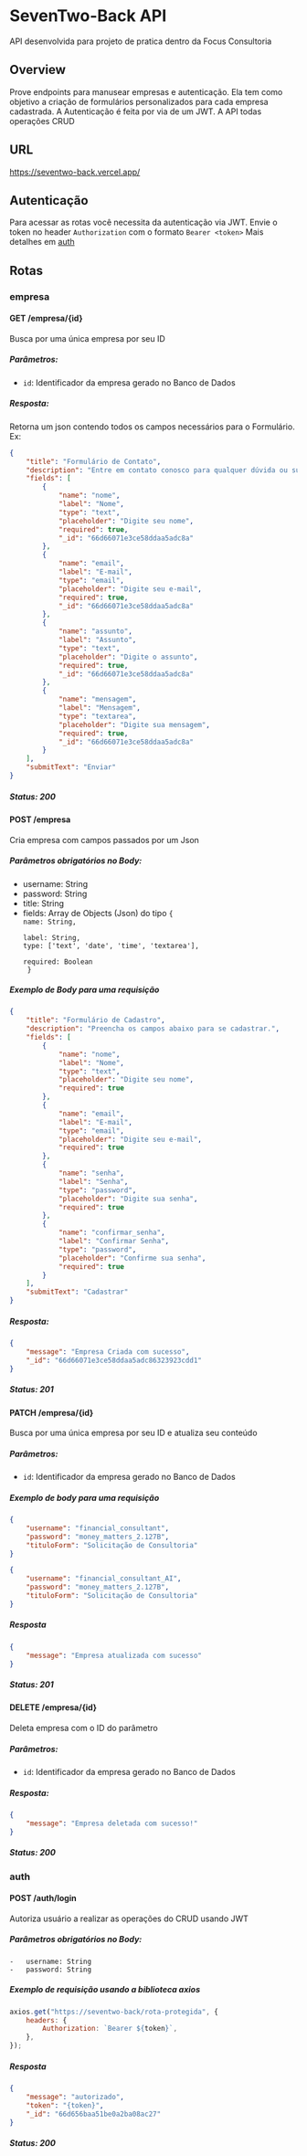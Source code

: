 # SevenTwo-Back API

API desenvolvida para projeto de pratica dentro da Focus Consultoria

## Overview

Prove endpoints para manusear empresas e autenticação. Ela tem como objetivo a criação de formulários personalizados para cada empresa cadastrada. A Autenticação é feita por via de um JWT. A API todas operações CRUD

## URL

https://seventwo-back.vercel.app/

## Autenticação

Para acessar as rotas você necessita da autenticação via JWT. Envie o token no header `Authorization` com o formato
`Bearer <token>`
Mais detalhes em <a href="#auth">auth</a>

## Rotas

### empresa

#### GET /empresa/{id}

Busca por uma única empresa por seu ID

##### Parâmetros:

-   `id`: Identificador da empresa gerado no Banco de Dados

##### Resposta:

Retorna um json contendo todos os campos necessários para o Formulário. Ex:

```json
{
    "title": "Formulário de Contato",
    "description": "Entre em contato conosco para qualquer dúvida ou sugestão.",
    "fields": [
        {
            "name": "nome",
            "label": "Nome",
            "type": "text",
            "placeholder": "Digite seu nome",
            "required": true,
            "_id": "66d66071e3ce58ddaa5adc8a"
        },
        {
            "name": "email",
            "label": "E-mail",
            "type": "email",
            "placeholder": "Digite seu e-mail",
            "required": true,
            "_id": "66d66071e3ce58ddaa5adc8a"
        },
        {
            "name": "assunto",
            "label": "Assunto",
            "type": "text",
            "placeholder": "Digite o assunto",
            "required": true,
            "_id": "66d66071e3ce58ddaa5adc8a"
        },
        {
            "name": "mensagem",
            "label": "Mensagem",
            "type": "textarea",
            "placeholder": "Digite sua mensagem",
            "required": true,
            "_id": "66d66071e3ce58ddaa5adc8a"
        }
    ],
    "submitText": "Enviar"
}
```

##### Status: 200

#### POST /empresa

Cria empresa com campos passados por um Json

##### Parâmetros obrigatórios no Body:

-   username: String
-   password: String
-   title: String
-   fields: Array de Objects (Json) do tipo <code>{<br>name: String,<br>
    label: String,<br>type: ['text', 'date', 'time', 'textarea'],<br> required: Boolean<br>
    }</code>

##### Exemplo de Body para uma requisição

```json
{
    "title": "Formulário de Cadastro",
    "description": "Preencha os campos abaixo para se cadastrar.",
    "fields": [
        {
            "name": "nome",
            "label": "Nome",
            "type": "text",
            "placeholder": "Digite seu nome",
            "required": true
        },
        {
            "name": "email",
            "label": "E-mail",
            "type": "email",
            "placeholder": "Digite seu e-mail",
            "required": true
        },
        {
            "name": "senha",
            "label": "Senha",
            "type": "password",
            "placeholder": "Digite sua senha",
            "required": true
        },
        {
            "name": "confirmar_senha",
            "label": "Confirmar Senha",
            "type": "password",
            "placeholder": "Confirme sua senha",
            "required": true
        }
    ],
    "submitText": "Cadastrar"
}
```

##### Resposta:

```json
{
    "message": "Empresa Criada com sucesso",
    "_id": "66d66071e3ce58ddaa5adc86323923cdd1"
}
```

##### Status: 201

#### PATCH /empresa/{id}

Busca por uma única empresa por seu ID e atualiza seu conteúdo

##### Parâmetros:

-   `id`: Identificador da empresa gerado no Banco de Dados

##### Exemplo de body para uma requisição

```json
{
    "username": "financial_consultant",
    "password": "money_matters_2.127B",
    "tituloForm": "Solicitação de Consultoria"
}
```

```json
{
    "username": "financial_consultant_AI",
    "password": "money_matters_2.127B",
    "tituloForm": "Solicitação de Consultoria"
}
```

##### Resposta

```json
{
    "message": "Empresa atualizada com sucesso"
}
```

##### Status: 201

#### DELETE /empresa/{id}

Deleta empresa com o ID do parâmetro

##### Parâmetros:

-   `id`: Identificador da empresa gerado no Banco de Dados

##### Resposta:

```json
{
    "message": "Empresa deletada com sucesso!"
}
```

##### Status: 200

### auth

#### POST /auth/login

Autoriza usuário a realizar as operações do CRUD usando JWT

##### Parâmetros obrigatórios no Body:

    -   username: String
    -   password: String

##### Exemplo de requisição usando a biblioteca _axios_

```js
axios.get("https://seventwo-back/rota-protegida", {
    headers: {
        Authorization: `Bearer ${token}`,
    },
});
```

##### Resposta

```json
{
    "message": "autorizado",
    "token": "{token}",
    "_id": "66d656baa51be0a2ba08ac27"
}
```

##### Status: 200
